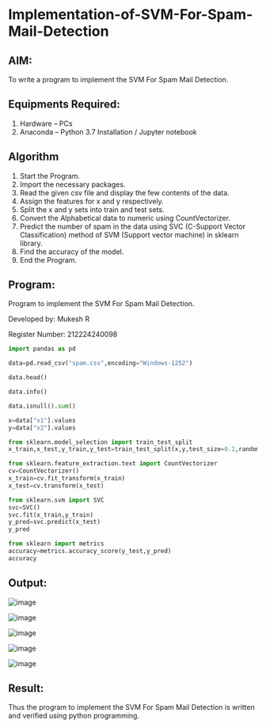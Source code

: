 # Implementation-of-SVM-For-Spam-Mail-Detection

## AIM:
To write a program to implement the SVM For Spam Mail Detection.

## Equipments Required:
1. Hardware – PCs
2. Anaconda – Python 3.7 Installation / Jupyter notebook

## Algorithm
1. Start the Program.
2. Import the necessary packages.
3. Read the given csv file and display the few contents of the data.
4. Assign the features for x and y respectively.
5. Split the x and y sets into train and test sets.
6. Convert the Alphabetical data to numeric using CountVectorizer.
7. Predict the number of spam in the data using SVC (C-Support Vector Classification) method of SVM (Support vector machine) in sklearn library.
8. Find the accuracy of the model.
9. End the Program.

## Program:
Program to implement the SVM For Spam Mail Detection.

Developed by: Mukesh R

Register Number: 212224240098
```python
import pandas as pd

data=pd.read_csv("spam.csv",encoding="Windows-1252")

data.head()

data.info()

data.isnull().sum()

x=data["v1"].values
y=data["v2"].values

from sklearn.model_selection import train_test_split
x_train,x_test,y_train,y_test=train_test_split(x,y,test_size=0.2,random_state=0)

from sklearn.feature_extraction.text import CountVectorizer
cv=CountVectorizer()
x_train=cv.fit_transform(x_train)
x_test=cv.transform(x_test)

from sklearn.svm import SVC
svc=SVC()
svc.fit(x_train,y_train)
y_pred=svc.predict(x_test)
y_pred

from sklearn import metrics
accuracy=metrics.accuracy_score(y_test,y_pred)
accuracy
```

## Output:
![image](https://github.com/user-attachments/assets/b6b4aafd-52be-4f99-b7d9-2b235a8f69ad)

![image](https://github.com/user-attachments/assets/f89c77fe-6078-434e-8692-040561f8d68f)

![image](https://github.com/user-attachments/assets/f4ef6eba-f79e-4cc6-a5b9-0e215fd3a21f)

![image](https://github.com/user-attachments/assets/a1966d9b-8211-44cd-9764-26ff1f3edddd)

![image](https://github.com/user-attachments/assets/d0b6a584-7b7c-4dd1-9aa4-afc091ef88b0)

## Result:
Thus the program to implement the SVM For Spam Mail Detection is written and verified using python programming.
